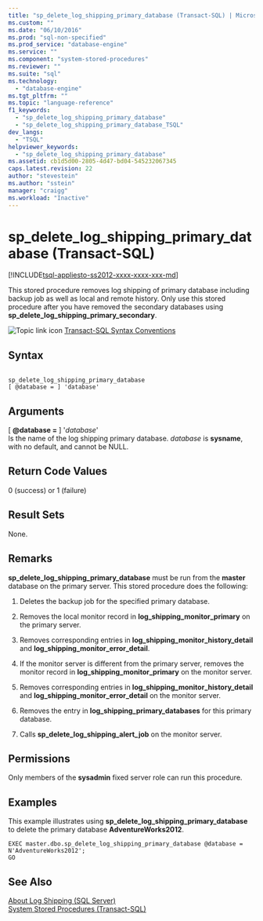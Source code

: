 ```yaml
---
title: "sp_delete_log_shipping_primary_database (Transact-SQL) | Microsoft Docs"
ms.custom: ""
ms.date: "06/10/2016"
ms.prod: "sql-non-specified"
ms.prod_service: "database-engine"
ms.service: ""
ms.component: "system-stored-procedures"
ms.reviewer: ""
ms.suite: "sql"
ms.technology: 
  - "database-engine"
ms.tgt_pltfrm: ""
ms.topic: "language-reference"
f1_keywords: 
  - "sp_delete_log_shipping_primary_database"
  - "sp_delete_log_shipping_primary_database_TSQL"
dev_langs: 
  - "TSQL"
helpviewer_keywords: 
  - "sp_delete_log_shipping_primary_database"
ms.assetid: cb1d5d00-2805-4d47-bd04-545232067345
caps.latest.revision: 22
author: "stevestein"
ms.author: "sstein"
manager: "craigg"
ms.workload: "Inactive"
---
```

# sp_delete_log_shipping_primary_database (Transact-SQL)
[!INCLUDE[tsql-appliesto-ss2012-xxxx-xxxx-xxx-md](../../includes/tsql-appliesto-ss2012-xxxx-xxxx-xxx-md.md)]

  This stored procedure removes log shipping of primary database including backup job as well as local and remote history. Only use this stored procedure after you have removed the secondary databases using **sp_delete_log_shipping_primary_secondary**.  
  
 ![Topic link icon](../../database-engine/configure-windows/media/topic-link.gif "Topic link icon") [Transact-SQL Syntax Conventions](../../t-sql/language-elements/transact-sql-syntax-conventions-transact-sql.md)  
  
## Syntax  
  
```  
  
sp_delete_log_shipping_primary_database  
[ @database = ] 'database'  
```  
  
## Arguments  
 [ **@database =** ] '*database*'  
 Is the name of the log shipping primary database. *database* is **sysname**, with no default, and cannot be NULL.  
  
## Return Code Values  
 0 (success) or 1 (failure)  
  
## Result Sets  
 None.  
  
## Remarks  
 **sp_delete_log_shipping_primary_database** must be run from the **master** database on the primary server. This stored procedure does the following:  
  
1.  Deletes the backup job for the specified primary database.  
  
2.  Removes the local monitor record in **log_shipping_monitor_primary** on the primary server.  
  
3.  Removes corresponding entries in **log_shipping_monitor_history_detail** and **log_shipping_monitor_error_detail**.  
  
4.  If the monitor server is different from the primary server, removes the monitor record in **log_shipping_monitor_primary** on the monitor server.  
  
5.  Removes corresponding entries in **log_shipping_monitor_history_detail** and **log_shipping_monitor_error_detail** on the monitor server.  
  
6.  Removes the entry in **log_shipping_primary_databases** for this primary database.  
  
7.  Calls **sp_delete_log_shipping_alert_job** on the monitor server.  
  
## Permissions  
 Only members of the **sysadmin** fixed server role can run this procedure.  
  
## Examples  
 This example illustrates using **sp_delete_log_shipping_primary_database** to delete the primary database **AdventureWorks2012**.  
  
```  
EXEC master.dbo.sp_delete_log_shipping_primary_database @database = N'AdventureWorks2012';  
GO  
```  
  
## See Also  
 [About Log Shipping &#40;SQL Server&#41;](../../database-engine/log-shipping/about-log-shipping-sql-server.md)   
 [System Stored Procedures &#40;Transact-SQL&#41;](../../relational-databases/system-stored-procedures/system-stored-procedures-transact-sql.md)  
  
  
